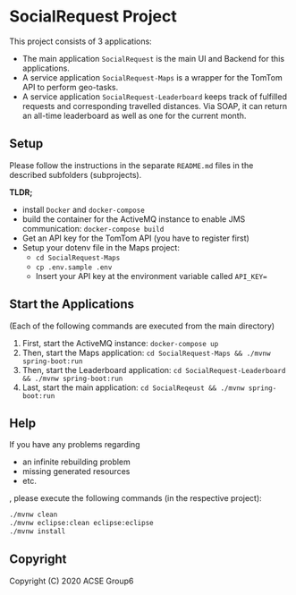 # SocialRequest Project

This project consists of 3 applications:

- The main application `SocialRequest` is the main UI and Backend for this applications.
- A service application `SocialRequest-Maps` is a wrapper for the TomTom API to perform geo-tasks.
- A service application `SocialRequest-Leaderboard` keeps track of fulfilled requests and corresponding travelled distances. Via SOAP, it can return an all-time leaderboard as well as one for the current month.

## Setup

Please follow the instructions in the separate `README.md` files in the described subfolders (subprojects).

**TLDR;**

- install `Docker` and `docker-compose`
- build the container for the ActiveMQ instance to enable JMS communication: `docker-compose build`
- Get an API key for the TomTom API (you have to register first)
- Setup your dotenv file in the Maps project:
  - `cd SocialRequest-Maps`
  - `cp .env.sample .env`
  - Insert your API key at the environment variable called `API_KEY=`

## Start the Applications

(Each of the following commands are executed from the main directory)

1. First, start the ActiveMQ instance: `docker-compose up`
2. Then, start the Maps application: `cd SocialRequest-Maps && ./mvnw spring-boot:run`
3. Then, start the Leaderboard application: `cd SocialRequest-Leaderboard && ./mvnw spring-boot:run`
4. Last, start the main application: `cd SocialReqeust && ./mvnw spring-boot:run`

## Help

If you have any problems regarding

- an infinite rebuilding problem
- missing generated resources
- etc.

, please execute the following commands (in the respective project):

```bash
./mvnw clean
./mvnw eclipse:clean eclipse:eclipse
./mvnw install
```

## Copyright

Copyright (C) 2020 ACSE Group6
